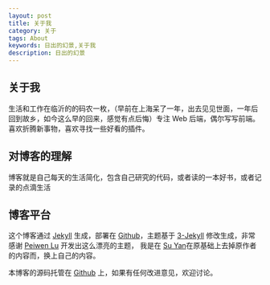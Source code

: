 ```yaml
---
layout: post
title: 关于我
category: 关于
tags: About
keywords: 日出的幻景,关于我
description: 日出的幻景
---
```

## 关于我

生活和工作在临沂的的码农一枚，（早前在上海呆了一年，出去见见世面，一年后回到故乡，如今这么早的回来，感觉有点后悔）专注 Web 后端，偶尔写写前端。
喜欢折腾新事物，喜欢寻找一些好看的插件。

## 对博客的理解

博客就是自己每天的生活简化，包含自己研究的代码，或者读的一本好书，或者记录的点滴生活

## 博客平台

这个博客通过 [Jekyll](http://jekyllrb.com/) 生成，部署在 [Github](https://pages.github.com)，主题基于 
[3-Jekyll](https://github.com/P233/3-Jekyll) 修改生成，非常感谢 [Peiwen Lu](https://github.com/P233) 开发出这么漂亮的主题，
我是在 [Su Yan](https://github.com/suyan)在原基础上去掉原作者的内容而，换上自己的内容。

本博客的源码托管在 [Github](https://github.com/alonesky0315/alonesky0315.github.io) 上，如果有任何改进意见，欢迎讨论。
